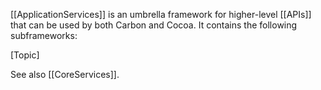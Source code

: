 

[[ApplicationServices]] is an umbrella framework for higher-level [[APIs]] that can be used by both Carbon and Cocoa. It contains the following subframeworks:

[Topic]

See also [[CoreServices]].